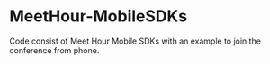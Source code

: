 # MeetHour-MobileSDKs
Code consist of Meet Hour Mobile SDKs with an example to join the conference from phone.
